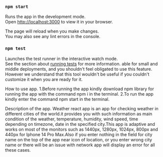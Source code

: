### `npm start`

Runs the app in the development mode.\
Open [http://localhost:3000](http://localhost:3000) to view it in your browser.

The page will reload when you make changes.\
You may also see any lint errors in the console.

### `npm test`

Launches the test runner in the interactive watch mode.\
See the section about [running tests](https://facebook.github.io/create-react-app/docs/running-tests) for more information.
able for small and middle deployments, and you shouldn't feel obligated to use this feature. However we understand that this tool wouldn't be useful if you couldn't customize it when you are ready for it.

How to use app.
1.Before running the app kindly download npm library for running the app  with the command npm i in the terminal.
2.To run the app kindly enter the command  npm start in the terminal.

Description of the app.
Weather react app is an app for checking weather in different cities of the world.it provides you with such information as main condition of the weather, temperature, humidity, wind speed, 
time depending on timezone, date in the specified city.This app is adaptive and works on most of the monitors such as 1440px, 1280px, 1024px, 800px and 440px for Iphone 14 Pro Max.Also 
if you enter nothing in the field for city name on the top of the app near icon of location, or you enter wrong city name or there will be an issue with network app will display an error for all these cases.


